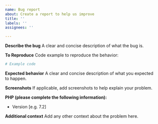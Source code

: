 ```yaml
---
name: Bug report
about: Create a report to help us improve
title: ''
labels: ''
assignees: ''

---
```


**Describe the bug**
A clear and concise description of what the bug is.

**To Reproduce**
Code example to reproduce the behavior:
```php
# Example code
```

**Expected behavior**
A clear and concise description of what you expected to happen.

**Screenshots**
If applicable, add screenshots to help explain your problem.

**PHP (please complete the following information):**
 - Version [e.g. 7.2]

**Additional context**
Add any other context about the problem here.

